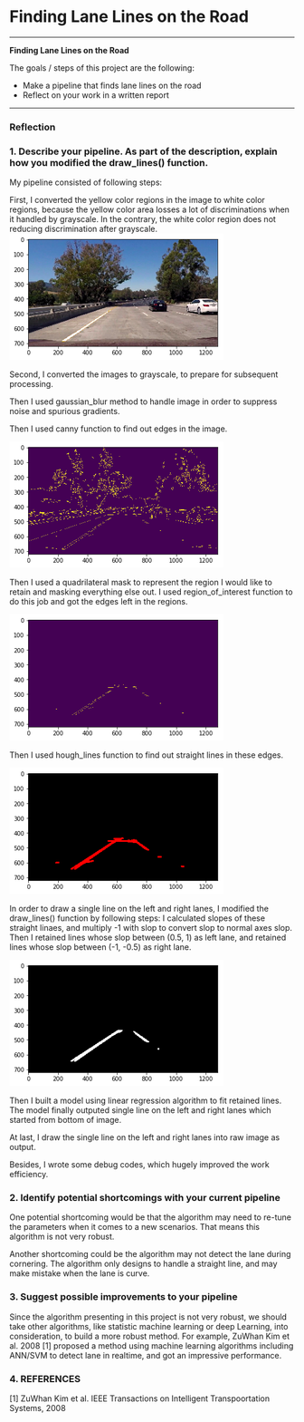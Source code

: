 # **Finding Lane Lines on the Road** 

---

**Finding Lane Lines on the Road**

The goals / steps of this project are the following:
* Make a pipeline that finds lane lines on the road
* Reflect on your work in a written report


[//]: # (Image References)

[canny]: ./examples/canny.png "canny"
[color_conv]: ./examples/color_conv.png "color conv"
[region_interest]: ./examples/region_interest.png "region_interest"
[slop]: ./examples/slop.png "slop"
[hough]: ./examples/hough.png "hough"

---

### Reflection

### 1. Describe your pipeline. As part of the description, explain how you modified the draw_lines() function.

My pipeline consisted of following steps:

First, I converted the yellow color regions in the image to white color regions, because the yellow color area losses a lot of discriminations when it handled by grayscale. In the contrary, the white color region does not reducing discrimination after grayscale.
![color_conv][color_conv]

Second, I converted the images to grayscale, to prepare for subsequent processing.

Then I used gaussian_blur method to handle image in order to suppress noise and spurious gradients.

Then I used canny function to find out edges in the image.

![canny processing][canny]

Then I used a quadrilateral mask to represent the region I would like to retain and masking everything else out. I used region_of_interest function to do this job and got the edges left in the regions.

![region_interest][region_interest]

Then I used hough_lines function to find out straight lines in these edges.

![hough][hough]

In order to draw a single line on the left and right lanes, I modified the draw_lines() function by following steps:
I calculated slopes of these straight linaes, and multiply -1 with slop to convert slop to normal axes slop.
Then I retained lines whose slop between (0.5, 1) as left lane, and retained lines whose slop between (-1, -0.5) as right lane.

![slop][slop]

Then I built a model using linear regression algorithm to fit retained lines. 
The model finally outputed single line on the left and right lanes which started from bottom of image.

At last, I draw the single line on the left and right lanes into raw image as output. 

Besides, I wrote some debug codes, which hugely improved the work efficiency.



### 2. Identify potential shortcomings with your current pipeline

One potential shortcoming would be that the algorithm may need to re-tune the parameters when it comes to a new scenarios. That means this algorithm is not very robust.

Another shortcoming could be the algorithm may not detect the lane during cornering. The algorithm only designs to handle a straight line, and may make mistake when the lane is curve. 

### 3. Suggest possible improvements to your pipeline

Since the algorithm presenting in this project is not very robust, we should take other algorithms, like statistic machine learning or deep Learning, into consideration, to build a more robust method.
For example, ZuWhan Kim et al. 2008 [1] proposed a method using machine learning algorithms including ANN/SVM to detect lane in realtime, and got an impressive performance. 

### 4. REFERENCES
[1] ZuWhan Kim et al. <Robust Lane Detection and Tracking in Challenging Scenarios> IEEE Transactions on Intelligent Transpoortation Systems, 2008 


